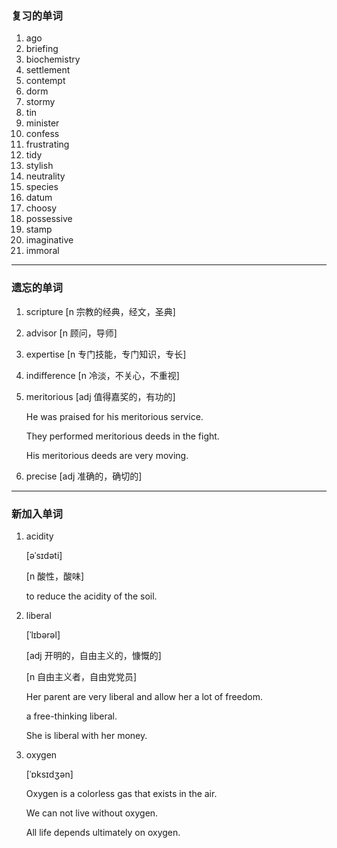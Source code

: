 ### 复习的单词

1. ago
2. briefing
3. biochemistry
4. settlement
5. contempt
6. dorm
7. stormy
8. tin
9. minister
10. confess
11. frustrating
12. tidy
13. stylish
14. neutrality
15. species
16. datum
17. choosy
18. possessive
19. stamp
20. imaginative
21. immoral

------



### 遗忘的单词

1. scripture [n 宗教的经典，经文，圣典]

2. advisor [n 顾问，导师]

3. expertise [n 专门技能，专门知识，专长]

4. indifference [n 冷淡，不关心，不重视]

5. meritorious [adj 值得嘉奖的，有功的]

   He was praised for his meritorious service.

   They performed meritorious deeds in the fight.

   His meritorious deeds are very moving.

6. precise [adj 准确的，确切的]

------



### 新加入单词

1. acidity

   [əˈsɪdəti]

   [n 酸性，酸味]

   to reduce the acidity of the soil.

2. liberal

   [ˈlɪbərəl]

   [adj 开明的，自由主义的，慷慨的]

   [n 自由主义者，自由党党员]

   Her parent are very liberal and allow her a lot of freedom.

   a free-thinking liberal.

   She is liberal with her money.

3. oxygen

   [ˈɒksɪdʒən]

   Oxygen is a colorless gas that exists in the air.

   We can not live without oxygen.

   All life depends ultimately on oxygen.

   